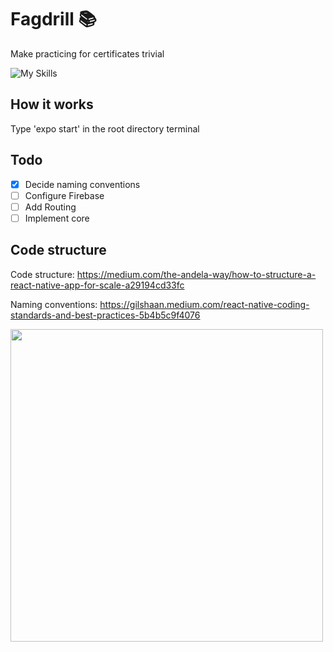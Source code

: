 # Fagdrill :books:
Make practicing for certificates trivial

![My Skills](https://skillicons.dev/icons?i=react,firebase)

## How it works
Type 'expo start' in the root directory terminal

## Todo
- [X] Decide naming conventions
- [ ] Configure Firebase
- [ ] Add Routing
- [ ] Implement core

## Code structure
Code structure: https://medium.com/the-andela-way/how-to-structure-a-react-native-app-for-scale-a29194cd33fc

Naming conventions: https://gilshaan.medium.com/react-native-coding-standards-and-best-practices-5b4b5c9f4076

<img src="https://miro.medium.com/max/720/0*wWlpL49JC_WqRu6Z.webp" width="500"/>
